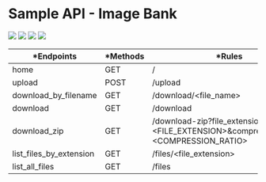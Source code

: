 # Sample API - Image Bank 
<p align="left">
<img src="https://img.shields.io/badge/status-finalizado-brightgreen"/>
<img src="https://img.shields.io/badge/python-3.6-yellow"/>
<img src="https://img.shields.io/badge/linux-shell-orange"/>
<img src="https://img.shields.io/badge/HTML5--informational"/>
</p>

|*Endpoints              | *Methods | *Rules |
|------------------------|----------|-----------|
|home                    |GET       |/|
|upload                  |POST      |/upload|
|download_by_filename    |GET       |/download/<file_name>|
|download                |GET       |/download|
|download_zip            |GET       |/download-zip?file_extension=<FILE_EXTENSION>&compression_ratio=<COMPRESSION_RATIO>|
|list_files_by_extension |GET       |/files/<file_extension>|
|list_all_files          |GET       |/files|

